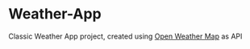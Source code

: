 # Weather-App

Classic Weather App project, created using [Open Weather Map](https://openweathermap.org/api) as API 
